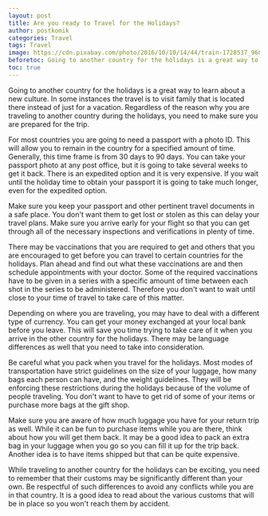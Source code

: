 ```yaml
---
layout: post
title: Are you ready to Travel for the Holidays?
author: postkomik
categories: Travel
tags: Travel
image: https://cdn.pixabay.com/photo/2016/10/10/14/44/train-1728537_960_720.jpg
beforetoc: Going to another country for the holidays is a great way to learn about a new culture. In some instances the travel is to visit family that is located there instead of just for a vacation. Regardless of the reason why you are traveling to another country during the holidays, you need to make sure you are prepared for the trip.
toc: true
---
```




Going to another country for the holidays is a great way to learn about a new culture. In some instances the travel is to visit family that is located there instead of just for a vacation. Regardless of the reason why you are traveling to another country during the holidays, you need to make sure you are prepared for the trip.

For most countries you are going to need a passport with a photo ID. This will allow you to remain in the country for a specified amount of time. Generally, this time frame is from 30 days to 90 days. You can take your passport photo at any post office, but it is going to take several weeks to get it back. There is an expedited option and it is very expensive. If you wait until the holiday time to obtain your passport it is going to take much longer, even for the expedited option.

Make sure you keep your passport and other pertinent travel documents in a safe place. You don't want them to get lost or stolen as this can delay your travel plans. Make sure you arrive early for your flight so that you can get through all of the necessary inspections and verifications in plenty of time. 

There may be vaccinations that you are required to get and others that you are encouraged to get before you can travel to certain countries for the holidays. Plan ahead and find out what these vaccinations are and then schedule appointments with your doctor. Some of the required vaccinations have to be given in a series with a specific amount of time between each shot in the series to be administered. Therefore you don't want to wait until close to your time of travel to take care of this matter.

Depending on where you are traveling, you may have to deal with a different type of currency. You can get your money exchanged at your local bank before you leave. This will save you time trying to take care of it when you arrive in the other country for the holidays. There may be language differences as well that you need to take into consideration. 

Be careful what you pack when you travel for the holidays. Most modes of transportation have strict guidelines on the size of your luggage, how many bags each person can have, and the weight guidelines. They will be enforcing these restrictions during the holidays because of the volume of people traveling. You don't want to have to get rid of some of your items or purchase more bags at the gift shop. 

Make sure you are aware of how much luggage you have for your return trip as well. While it can be fun to purchase items while you are there, think about how you will get them back. It may be a good idea to pack an extra bag in your luggage when you go so you can fill it up for the trip back. Another idea is to have items shipped but that can be quite expensive. 

While traveling to another country for the holidays can be exciting, you need to remember that their customs may be significantly different than your own. Be respectful of such differences to avoid any conflicts while you are in that country. It is a good idea to read about the various customs that will be in place so you won't reach them by accident. 



